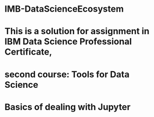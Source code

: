 # IMB-DataScienceEcosystem
# This is a solution for assignment in IBM Data Science Professional Certificate,
# second course: Tools for Data Science
# Basics of dealing with Jupyter
 
